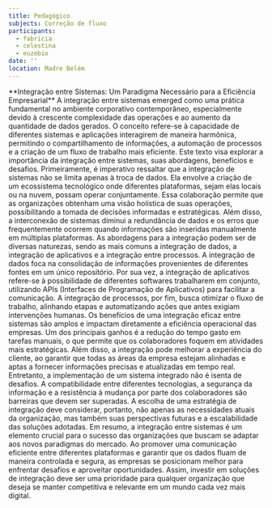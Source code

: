 ```yaml
---
title: Pedagógico
subjects: Correção de fluxo
participants:
  - fabricia
  - celestina
  - euzebio
date: ''
location: Madre Belém
---
```

\*\*Integração entre Sistemas: Um Paradigma Necessário para a Eficiência Empresarial\*\*
A integração entre sistemas emerged como uma prática fundamental no ambiente corporativo contemporâneo, especialmente devido à crescente complexidade das operações e ao aumento da quantidade de dados gerados. O conceito refere-se à capacidade de diferentes sistemas e aplicações interagirem de maneira harmônica, permitindo o compartilhamento de informações, a automação de processos e a criação de um fluxo de trabalho mais eficiente. Este texto visa explorar a importância da integração entre sistemas, suas abordagens, benefícios e desafios.
Primeiramente, é imperativo ressaltar que a integração de sistemas não se limita apenas à troca de dados. Ela envolve a criação de um ecossistema tecnológico onde diferentes plataformas, sejam elas locais ou na nuvem, possam operar conjuntamente. Essa colaboração permite que as organizações obtenham uma visão holística de suas operações, possibilitando a tomada de decisões informadas e estratégicas. Além disso, a interconexão de sistemas diminui a redundância de dados e os erros que frequentemente ocorrem quando informações são inseridas manualmente em múltiplas plataformas.
As abordagens para a integração podem ser de diversas naturezas, sendo as mais comuns a integração de dados, a integração de aplicativos e a integração entre processos. A integração de dados foca na consolidação de informações provenientes de diferentes fontes em um único repositório. Por sua vez, a integração de aplicativos refere-se à possibilidade de diferentes softwares trabalharem em conjunto, utilizando APIs (Interfaces de Programação de Aplicativos) para facilitar a comunicação. A integração de processos, por fim, busca otimizar o fluxo de trabalho, alinhando etapas e automatizando ações que antes exigiam intervenções humanas.
Os benefícios de uma integração eficaz entre sistemas são amplos e impactam diretamente a eficiência operacional das empresas. Um dos principais ganhos é a redução do tempo gasto em tarefas manuais, o que permite que os colaboradores foquem em atividades mais estratégicas. Além disso, a integração pode melhorar a experiência do cliente, ao garantir que todas as áreas da empresa estejam alinhadas e aptas a fornecer informações precisas e atualizadas em tempo real.
Entretanto, a implementação de um sistema integrado não é isenta de desafios. A compatibilidade entre diferentes tecnologias, a segurança da informação e a resistência à mudança por parte dos colaboradores são barreiras que devem ser superadas. A escolha de uma estratégia de integração deve considerar, portanto, não apenas as necessidades atuais da organização, mas também suas perspectivas futuras e a escalabilidade das soluções adotadas.
Em resumo, a integração entre sistemas é um elemento crucial para o sucesso das organizações que buscam se adaptar aos novos paradigmas do mercado. Ao promover uma comunicação eficiente entre diferentes plataformas e garantir que os dados fluam de maneira controlada e segura, as empresas se posicionam melhor para enfrentar desafios e aproveitar oportunidades. Assim, investir em soluções de integração deve ser uma prioridade para qualquer organização que deseja se manter competitiva e relevante em um mundo cada vez mais digital.